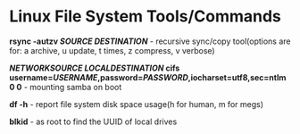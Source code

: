 # Linux File System Tools/Commands


**rsync -autzv _SOURCE_ _DESTINATION_** - recursive sync/copy tool(options are for: a archive, u update, t times, z compress, v verbose)

**_NETWORKSOURCE_       _LOCALDESTINATION_  cifs username=_USERNAME_,password=_PASSWORD_,iocharset=utf8,sec=ntlm 0 0** - mounting samba on boot

**df -h** - report file system disk space usage(h for human, m for megs)

**blkid** - as root to find the UUID of local drives

